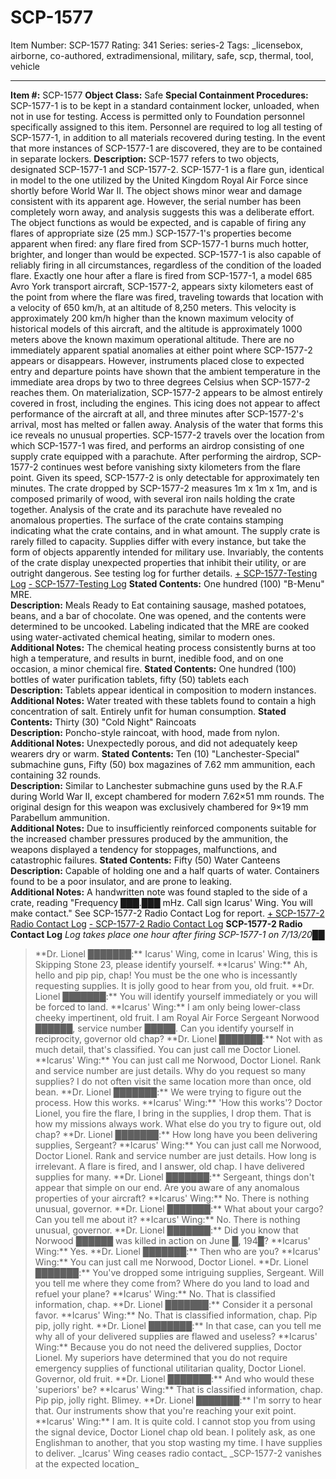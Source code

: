 # SCP-1577
Item Number: SCP-1577
Rating: 341
Series: series-2
Tags: _licensebox, airborne, co-authored, extradimensional, military, safe, scp, thermal, tool, vehicle

---

**Item #:** SCP-1577
**Object Class:** Safe
**Special Containment Procedures:** SCP-1577-1 is to be kept in a standard containment locker, unloaded, when not in use for testing. Access is permitted only to Foundation personnel specifically assigned to this item. Personnel are required to log all testing of SCP-1577-1, in addition to all materials recovered during testing. In the event that more instances of SCP-1577-1 are discovered, they are to be contained in separate lockers.
**Description:** SCP-1577 refers to two objects, designated SCP-1577-1 and SCP-1577-2. SCP-1577-1 is a flare gun, identical in model to the one utilized by the United Kingdom Royal Air Force since shortly before World War II. The object shows minor wear and damage consistent with its apparent age. However, the serial number has been completely worn away, and analysis suggests this was a deliberate effort. The object functions as would be expected, and is capable of firing any flares of appropriate size (25 mm.) SCP-1577-1's properties become apparent when fired: any flare fired from SCP-1577-1 burns much hotter, brighter, and longer than would be expected. SCP-1577-1 is also capable of reliably firing in all circumstances, regardless of the condition of the loaded flare.
Exactly one hour after a flare is fired from SCP-1577-1, a model 685 Avro York transport aircraft, SCP-1577-2, appears sixty kilometers east of the point from where the flare was fired, traveling towards that location with a velocity of 650 km/h, at an altitude of 8,250 meters. This velocity is approximately 200 km/h higher than the known maximum velocity of historical models of this aircraft, and the altitude is approximately 1000 meters above the known maximum operational altitude.
There are no immediately apparent spatial anomalies at either point where SCP-1577-2 appears or disappears. However, instruments placed close to expected entry and departure points have shown that the ambient temperature in the immediate area drops by two to three degrees Celsius when SCP-1577-2 reaches them. On materialization, SCP-1577-2 appears to be almost entirely covered in frost, including the engines. This icing does not appear to affect performance of the aircraft at all, and three minutes after SCP-1577-2's arrival, most has melted or fallen away. Analysis of the water that forms this ice reveals no unusual properties.
SCP-1577-2 travels over the location from which SCP-1577-1 was fired, and performs an airdrop consisting of one supply crate equipped with a parachute. After performing the airdrop, SCP-1577-2 continues west before vanishing sixty kilometers from the flare point. Given its speed, SCP-1577-2 is only detectable for approximately ten minutes.
The crate dropped by SCP-1577-2 measures 1m x 1m x 1m, and is composed primarily of wood, with several iron nails holding the crate together. Analysis of the crate and its parachute have revealed no anomalous properties. The surface of the crate contains stamping indicating what the crate contains, and in what amount. The supply crate is rarely filled to capacity. Supplies differ with every instance, but take the form of objects apparently intended for military use. Invariably, the contents of the crate display unexpected properties that inhibit their utility, or are outright dangerous. See testing log for further details.
[\+ SCP-1577-Testing Log](javascript:;)
[\- SCP-1577-Testing Log](javascript:;)
**Stated Contents:** One hundred (100) "B-Menu" MRE.  
**Description:** Meals Ready to Eat containing sausage, mashed potatoes, beans, and a bar of chocolate. One was opened, and the contents were determined to be uncooked. Labeling indicated that the MRE are cooked using water-activated chemical heating, similar to modern ones.  
**Additional Notes:** The chemical heating process consistently burns at too high a temperature, and results in burnt, inedible food, and on one occasion, a minor chemical fire.
**Stated Contents:** One hundred (100) bottles of water purification tablets, fifty (50) tablets each  
**Description:** Tablets appear identical in composition to modern instances.  
**Additional Notes:** Water treated with these tablets found to contain a high concentration of salt. Entirely unfit for human consumption.
**Stated Contents:** Thirty (30) "Cold Night" Raincoats  
**Description:** Poncho-style raincoat, with hood, made from nylon.  
**Additional Notes:** Unexpectedly porous, and did not adequately keep wearers dry or warm.
**Stated Contents:** Ten (10) "Lanchester-Special" submachine guns, Fifty (50) box magazines of 7.62 mm ammunition, each containing 32 rounds.  
**Description:** Similar to Lanchester submachine guns used by the R.A.F during World War II, except chambered for modern 7.62×51 mm rounds. The original design for this weapon was exclusively chambered for 9×19 mm Parabellum ammunition.  
**Additional Notes:** Due to insufficiently reinforced components suitable for the increased chamber pressures produced by the ammunition, the weapons displayed a tendency for stoppages, malfunctions, and catastrophic failures.
**Stated Contents:** Fifty (50) Water Canteens  
**Description:** Capable of holding one and a half quarts of water. Containers found to be a poor insulator, and are prone to leaking.  
**Additional Notes:** A handwritten note was found stapled to the side of a crate, reading "Frequency ███.███ mHz. Call sign Icarus' Wing. You will make contact." See SCP-1577-2 Radio Contact Log for report.
[\+ SCP-1577-2 Radio Contact Log](javascript:;)
[\- SCP-1577-2 Radio Contact Log](javascript:;)
**SCP-1577-2 Radio Contact Log**
_Log takes place one hour after firing SCP-1577-1 on 7/13/20██_
> <Begin Log>
> **Dr. Lionel ███████:** Icarus' Wing, come in Icarus' Wing, this is Skipping Stone 23, please identify yourself.
> **Icarus' Wing:** Ah, hello and pip pip, chap! You must be the one who is incessantly requesting supplies. It is jolly good to hear from you, old fruit.
> **Dr. Lionel ███████:** You will identify yourself immediately or you will be forced to land.
> **Icarus' Wing:** I am only being lower-class cheeky impertinent, old fruit. I am Royal Air Force Sergeant Norwood ██████, service number █████. Can you identify yourself in reciprocity, governor old chap?
> **Dr. Lionel ███████:** Not with as much detail, that's classified. You can just call me Doctor Lionel.
> **Icarus' Wing:** You can just call me Norwood, Doctor Lionel. Rank and service number are just details. Why do you request so many supplies? I do not often visit the same location more than once, old bean.
> **Dr. Lionel ███████:** We were trying to figure out the process. How this works.
> **Icarus' Wing:** 'How this works'? Doctor Lionel, you fire the flare, I bring in the supplies, I drop them. That is how my missions always work. What else do you try to figure out, old chap?
> **Dr. Lionel ███████:** How long have you been delivering supplies, Sergeant?
> **Icarus' Wing:** You can just call me Norwood, Doctor Lionel. Rank and service number are just details. How long is irrelevant. A flare is fired, and I answer, old chap. I have delivered supplies for many.
> **Dr. Lionel ███████:** Sergeant, things don't appear that simple on our end. Are you aware of any anomalous properties of your aircraft?
> **Icarus' Wing:** No. There is nothing unusual, governor.
> **Dr. Lionel ███████:** What about your cargo? Can you tell me about it?
> **Icarus' Wing:** No. There is nothing unusual, governor.
> **Dr. Lionel ███████:** Did you know that Norwood ██████ was killed in action on June █, 194█?
> **Icarus' Wing:** Yes.
> **Dr. Lionel ███████:** Then who are you?
> **Icarus' Wing:** You can just call me Norwood, Doctor Lionel.
> **Dr. Lionel ███████:** You've dropped some intriguing supplies, Sergeant. Will you tell me where they come from? Where do you land to load and refuel your plane?
> **Icarus' Wing:** No. That is classified information, chap.
> **Dr. Lionel ███████:** Consider it a personal favor.
> **Icarus' Wing:** No. That is classified information, chap. Pip pip, jolly right.
> **Dr. Lionel ███████:** In that case, can you tell me why all of your delivered supplies are flawed and useless?
> **Icarus' Wing:** Because you do not need the delivered supplies, Doctor Lionel. My superiors have determined that you do not require emergency supplies of functional utilitarian quality, Doctor Lionel. Governor, old fruit.
> **Dr. Lionel ███████:** And who would these 'superiors' be?
> **Icarus' Wing:** That is classified information, chap. Pip pip, jolly right. Blimey.
> **Dr. Lionel ███████:** I'm sorry to hear that. Our instruments show that you're reaching your exit point.
> **Icarus' Wing:** I am. It is quite cold. I cannot stop you from using the signal device, Doctor Lionel chap old bean. I politely ask, as one Englishman to another, that you stop wasting my time. I have supplies to deliver.
> _Icarus' Wing ceases radio contact_
> _SCP-1577-2 vanishes at the expected location_
> <End Log>
